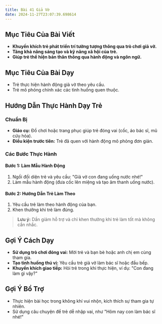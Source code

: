 ```yaml
---
title: Bài 41 Giả Vờ
date: 2024-11-27T23:07:39.698614
---
```


## Mục Tiêu Của Bài Viết
- **Khuyến khích trẻ phát triển trí tưởng tượng thông qua trò chơi giả vờ.**
- **Tăng khả năng sáng tạo và kỹ năng xã hội của trẻ.**
- **Giúp trẻ thể hiện bản thân thông qua hành động và ngôn ngữ.**

## Mục Tiêu Của Bài Dạy
- Trẻ thực hiện hành động giả vờ theo yêu cầu.
- Trẻ mô phỏng chính xác các tình huống quen thuộc.

## Hướng Dẫn Thực Hành Dạy Trẻ

### Chuẩn Bị
- **Giáo cụ:** Đồ chơi hoặc trang phục giúp trẻ đóng vai (cốc, áo bác sĩ, mũ cứu hỏa).
- **Điều kiện trước tiên:** Trẻ đã quen với hành động mô phỏng đơn giản.

### Các Bước Thực Hành
#### Bước 1: Làm Mẫu Hành Động
1. Ngồi đối diện trẻ và yêu cầu: "Giả vờ con đang uống nước nhé!"
2. Làm mẫu hành động (đưa cốc lên miệng và tạo âm thanh uống nước).

#### Bước 2: Hướng Dẫn Trẻ Làm Theo
1. Yêu cầu trẻ làm theo hành động của bạn.
2. Khen thưởng khi trẻ làm đúng.

> **Lưu ý:** Dần giảm hỗ trợ và chỉ khen thưởng khi trẻ làm tốt mà không cần nhắc.

## Gợi Ý Cách Dạy
- **Sử dụng trò chơi đóng vai:** Mời trẻ và bạn bè hoặc anh chị em cùng tham gia.
- **Tạo tình huống thú vị:** Yêu cầu trẻ giả vờ làm bác sĩ hoặc đầu bếp.
- **Khuyến khích giao tiếp:** Hỏi trẻ trong khi thực hiện, ví dụ: "Con đang làm gì vậy?"

## Gợi Ý Bổ Trợ
- Thực hiện bài học trong không khí vui nhộn, kích thích sự tham gia tự nhiên.
- Sử dụng câu chuyện để trẻ dễ nhập vai, như "Hôm nay con làm bác sĩ nhé!"
